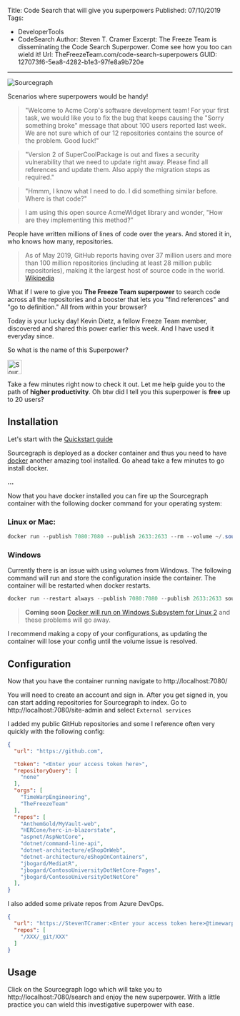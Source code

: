 Title: Code Search that will give you superpowers
Published: 07/10/2019
Tags:
  - DeveloperTools
  - CodeSearch
Author: Steven T. Cramer
Excerpt: The Freeze Team is disseminating the Code Search Superpower. Come see how you too can wield it!
Url: TheFreezeTeam.com/code-search-superpowers
GUID: 127073f6-5ea8-4282-b1e3-97fe8a9b720e

---

![][SourcegraphImage]

Scenarios where superpowers would be handy!

> "Welcome to Acme Corp's software development team!  For your first task, we would like you to fix the bug that keeps causing the "Sorry something broke" message that about 100 users reported last week. We are not sure which of our 12 repositories contains the source of the problem. Good luck!"

> "Version 2 of SuperCoolPackage is out and fixes a security vulnerability that we need to update right away. Please find all references and update them. Also apply the migration steps as required."

> "Hmmm, I know what I need to do. I did something similar before. Where is that code?"

> I am using this open source AcmeWidget library and wonder, "How are they implementing this method?"

People have written millions of lines of code over the years. And stored it in, who knows how many, repositories.

>As of May 2019, GitHub reports having over 37 million users and more than 100 million repositories (including at least 28 million public repositories), making it the largest host of source code in the world. [Wikipedia](https://en.wikipedia.org/wiki/GitHub)

What if I were to give you **The Freeze Team superpower** to search code across all the repositories and a booster that lets you "find references" and "go to definition." All from within your browser?  

Today is your lucky day!
Kevin Dietz, a fellow Freeze Team member, discovered and shared this power earlier this week.
And I have used it everyday since.

So what is the name of this Superpower?

<a href="https://sourcegraph.com"><img alt="Sourcegraph" src="https://storage.googleapis.com/sourcegraph-assets/sourcegraph-logo.png" height="32px" /></a>

Take a few minutes right now to check it out.
Let me help guide you to the path of **higher productivity**.
Oh btw did I tell you this superpower is **free** up to 20 users?

## Installation

Let's start with the [Quickstart guide](https://docs.sourcegraph.com/)

Sourcegraph is deployed as a docker container and thus you need to have [docker](https://www.docker.com/) another amazing tool installed.  Go ahead take a few minutes to go install docker.

**...**

Now that you have docker installed you can fire up the Sourcegraph container with the following docker command for your operating system:

### Linux or Mac:

```powershell
docker run --publish 7080:7080 --publish 2633:2633 --rm --volume ~/.sourcegraph/config:/etc/sourcegraph --volume ~/.sourcegraph/data:/var/opt/sourcegraph sourcegraph/server:3.5.1
```

### Windows

Currently there is an issue with using volumes from Windows.
The following command will run and store the configuration inside the container.
The container will be restarted when docker restarts.

```powershell
docker run --restart always --publish 7080:7080 --publish 2633:2633 sourcegraph/server:3.5.1
```

> **Coming soon** [Docker will run on Windows Subsystem for Linux 2](https://engineering.docker.com/2019/06/docker-hearts-wsl-2/) and these problems will go away.

I recommend making a copy of your configurations, as updating the container will lose your config until the volume issue is resolved.

## Configuration

Now that you have the container running navigate to http://localhost:7080/

You will need to create an account and sign in.  After you get signed in, you can start adding repositories for Sourcegraph to index.
Go to http://localhost:7080/site-admin and select `External services`

I added my public GitHub repositories and some I reference often very quickly with the following config:

```json
{
  "url": "https://github.com",

  "token": "<Enter your access token here>",
  "repositoryQuery": [
    "none"
  ],
  "orgs": [
    "TimeWarpEngineering",
    "TheFreezeTeam"
  ],
  "repos": [
    "AnthemGold/MyVault-web",
    "HERCone/herc-in-blazorstate",
    "aspnet/AspNetCore",
    "dotnet/command-line-api",
    "dotnet-architecture/eShopOnWeb",
    "dotnet-architecture/eShopOnContainers",
    "jbogard/MediatR",
    "jbogard/ContosoUniversityDotNetCore-Pages",
    "jbogard/ContosoUniversityDotNetCore"
  ],
}
```

I also added some private repos from Azure DevOps.

```json
{
  "url": "https://StevenTCramer:<Enter your access token here>@timewarpenterprises.visualstudio.com",
  "repos": [
    "/XXX/_git/XXX"
  ]
}
```

## Usage

Click on the Sourcegraph logo which will take you to http://localhost:7080/search and enjoy the new superpower. With a little practice you can wield this investigative superpower with ease.

<!---
## Mentorship

If you are tired of coding alone and would like someone on your side come join us at the [FreezeTeam](https://twitter.com/TheFreezeTeam1).

Please see [YouTube Video] for examples of searches.
-->

[SourcegraphImage]: /../images/Sourcegraph.png "Sourcegraph"